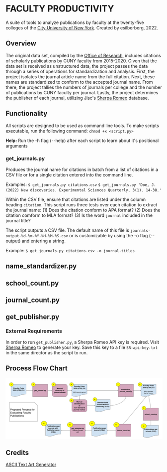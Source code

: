 # FACULTY PRODUCTIVITY

A suite of tools to analyze publications by faculty at the twenty-five colleges of the [City University of New York](http://www.cuny.edu/). Created by esilberberg, 2022.

## Overview
The original data set, compiled by the [Office of Research](https://www.cuny.edu/research/office-of-research/), includes citations of scholarly publications by CUNY faculty from 2015-2020. Given that the data set is received as unstructured data, the project passes the data through a series of operations for standardization and analysis. First, the project isolates the journal article name from the full citation. Next, these names are standardized to conform to the accepted journal name. From there, the project tallies the numbers of journals per college and the number of publications by CUNY faculty per journal. Lastly, the project determines the publisher of each journal, utilizing Jisc's [Sherpa Romeo](https://v2.sherpa.ac.uk/romeo/) database.

## Functionality
All scripts are designed to be used as command line tools. To make scripts executable, run the following command: `chmod +x <script.py>`

**Help:** Run the -h flag (--help) after each script to learn about it's positional arguments

### get_journals.py 
Produces the journal name for citations in batch from a list of citations in a CSV file or for a single citation entered into the command line.

Examples:
`$ get_journals.py citations.csv`
`$ get_journals.py 'Doe, J. (2022) New discoveries. Experimental Sciences Quarterly, 3(1). 14-38.'`

Within the CSV file, ensure that citations are listed under the column heading `citation`. This script runs three tests over each citation to extract the journal name: (1) Does the citation conform to APA format? (2) Does the citation comform to MLA format? (3) Is the word `journal` included in the journal title?

The script outputs a CSV file. The default name of this file is `journals-output-%d-%m-%Y-%H-%M-%S.csv` or is customizable by using the -o flag (--output) and entering a string.

Example:
`$ get_journals.py citations.csv -o journal-titles`

## name_standardizer.py
## school_count.py
## journal_count.py
## get_publisher.py

### External Requirements
In order to run `get_publisher.py`, a Sherpa Romeo API key is required. Visit [Sherpa Romeo](https://v2.sherpa.ac.uk/cgi/register) to generate your key. Save this key to a file `SR-api-key.txt` in the same director as the script to run.

## Process Flow Chart
![Process Flow Chart](process-flow-chart.png)

## Credits
[ASCII Text Art Generator](https://fsymbols.com/generators/carty/)

